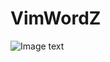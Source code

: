 # VimWordZ

![Image text](https://github.com/moonhuahua/VimWordZ/blob/master/Word/Vim-Word.jpg?raw=true)
